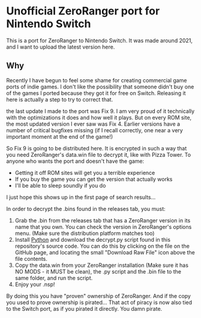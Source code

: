 # Unofficial ZeroRanger port for Nintendo Switch
This is a port for ZeroRanger to Nintendo Switch. It was made around 2021, and I want to upload the latest version here.

## Why
Recently I have begun to feel some shame for creating commercial game ports of indie games. I don't like the possibility that someone didn't buy one of the games I ported because they got it for free on Switch. 
Releasing it here is actually a step to try to correct that.

the last update I made to the port was Fix 9. I am very proud of it technically with the optimizations it does and how well it plays. But on every ROM site, the most updated version I ever saw was Fix 4. Earlier versions have a number of critical bugfixes missing (if I recall correctly, one near a very important moment at the end of the game!)

So Fix 9 is going to be distributed here. It is encrypted in such a way that you need ZeroRanger's data.win file to decrypt it, like with Pizza Tower.
To anyone who wants the port and doesn't have the game:
- Getting it off ROM sites will get you a terrible experience
- If you buy the game you can get the version that actually works
- I'll be able to sleep soundly if you do

I just hope this shows up in the first page of search results...

In order to decrypt the .bins found in the releases tab, you must:

1. Grab the .bin from the releases tab that has a ZeroRanger version in its name that you own. You can check the version in ZeroRanger's options menu. (Make sure the distribution platform matches too)
2. Install [Python](https://www.python.org/) and download the decrypt.py script found in this repository's source code. You can do this by clicking on the file on the GitHub page, and locating the small "Download Raw File" icon above the file contents.
3. Copy the data.win from your ZeroRanger installation (Make sure it has NO MODS - it MUST be clean), the .py script and the .bin file to the same folder, and run the script.
4. Enjoy your .nsp!

By doing this you have "proven" ownership of ZeroRanger. And if the copy you used to prove ownership is pirated... That act of piracy is now also tied to the Switch port, as if you pirated it directly. You damn pirate.
